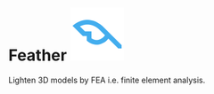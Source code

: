 # Feather ![Icon](./RhinoCommon/pkg/dist/icon.svg)

Lighten 3D models by FEA i.e. finite element analysis.
